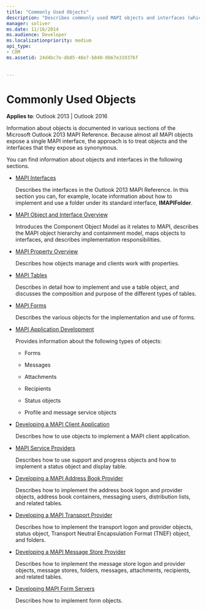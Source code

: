 ```yaml
---
title: "Commonly Used Objects"
description: "Describes commonly used MAPI objects and interfaces (which are exposed by the objects) for Microsoft Outlook."
manager: soliver
ms.date: 11/16/2014
ms.audience: Developer
ms.localizationpriority: medium
api_type:
- COM
ms.assetid: 24d4bc7e-db85-48e7-b840-0b67e319376f
 
 
---
```


# Commonly Used Objects

  
  
**Applies to**: Outlook 2013 | Outlook 2016 
  
Information about objects is documented in various sections of the Microsoft Outlook 2013 MAPI Reference. Because almost all MAPI objects expose a single MAPI interface, the approach is to treat objects and the interfaces that they expose as synonymous.
  
You can find information about objects and interfaces in the following sections.
  
- [MAPI Interfaces](mapi-interfaces.md)
    
    Describes the interfaces in the Outlook 2013 MAPI Reference. In this section you can, for example, locate information about how to implement and use a folder under its standard interface, **IMAPIFolder**.
    
- [MAPI Object and Interface Overview](mapi-object-and-interface-overview.md)
    
    Introduces the Component Object Model as it relates to MAPI, describes the MAPI object hierarchy and containment model, maps objects to interfaces, and describes implementation responsibilities.
    
- [MAPI Property Overview](mapi-property-overview.md)
    
    Describes how objects manage and clients work with properties.
    
- [MAPI Tables](mapi-tables.md)
    
    Describes in detail how to implement and use a table object, and discusses the composition and purpose of the different types of tables.
    
- [MAPI Forms](mapi-forms.md)
    
    Describes the various objects for the implementation and use of forms.
    
- [MAPI Application Development](mapi-application-development.md)
    
    Provides information about the following types of objects:
    
  - Forms
    
  - Messages
    
  - Attachments
    
  - Recipients
    
  - Status objects
    
  - Profile and message service objects
    
- [Developing a MAPI Client Application](developing-a-mapi-client-application.md)
    
    Describes how to use objects to implement a MAPI client application.
    
- [MAPI Service Providers](mapi-service-providers.md)
    
    Describes how to use support and progress objects and how to implement a status object and display table.
    
- [Developing a MAPI Address Book Provider](developing-a-mapi-address-book-provider.md)
    
    Describes how to implement the address book logon and provider objects, address book containers, messaging users, distribution lists, and related tables.
    
- [Developing a MAPI Transport Provider](developing-a-mapi-transport-provider.md)
    
    Describes how to implement the transport logon and provider objects, status object, Transport Neutral Encapsulation Format (TNEF) object, and folders.
    
- [Developing a MAPI Message Store Provider](developing-a-mapi-message-store-provider.md)
    
    Describes how to implement the message store logon and provider objects, message stores, folders, messages, attachments, recipients, and related tables.
    
- [Developing MAPI Form Servers](developing-mapi-form-servers.md)
    
    Describes how to implement form objects.
    

